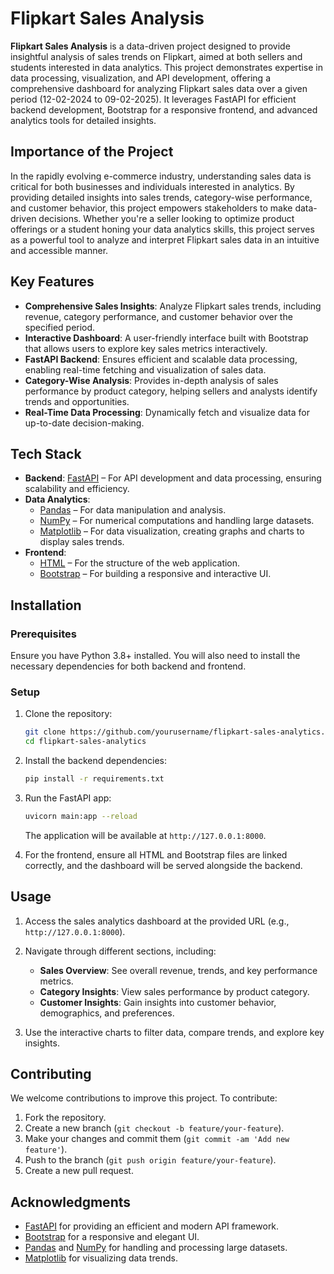 

# Flipkart Sales Analysis

**Flipkart Sales Analysis** is a data-driven project designed to provide insightful analysis of sales trends on Flipkart, aimed at both sellers and students interested in data analytics. This project demonstrates expertise in data processing, visualization, and API development, offering a comprehensive dashboard for analyzing Flipkart sales data over a given period (12-02-2024 to 09-02-2025). It leverages FastAPI for efficient backend development, Bootstrap for a responsive frontend, and advanced analytics tools for detailed insights.

## Importance of the Project

In the rapidly evolving e-commerce industry, understanding sales data is critical for both businesses and individuals interested in analytics. By providing detailed insights into sales trends, category-wise performance, and customer behavior, this project empowers stakeholders to make data-driven decisions. Whether you're a seller looking to optimize product offerings or a student honing your data analytics skills, this project serves as a powerful tool to analyze and interpret Flipkart sales data in an intuitive and accessible manner.

## Key Features

- **Comprehensive Sales Insights**: Analyze Flipkart sales trends, including revenue, category performance, and customer behavior over the specified period.
- **Interactive Dashboard**: A user-friendly interface built with Bootstrap that allows users to explore key sales metrics interactively.
- **FastAPI Backend**: Ensures efficient and scalable data processing, enabling real-time fetching and visualization of sales data.
- **Category-Wise Analysis**: Provides in-depth analysis of sales performance by product category, helping sellers and analysts identify trends and opportunities.
- **Real-Time Data Processing**: Dynamically fetch and visualize data for up-to-date decision-making.

## Tech Stack

- **Backend**: [FastAPI](https://fastapi.tiangolo.com/) – For API development and data processing, ensuring scalability and efficiency.
- **Data Analytics**: 
  - [Pandas](https://pandas.pydata.org/) – For data manipulation and analysis.
  - [NumPy](https://numpy.org/) – For numerical computations and handling large datasets.
  - [Matplotlib](https://matplotlib.org/) – For data visualization, creating graphs and charts to display sales trends.
- **Frontend**: 
  - [HTML](https://html.spec.whatwg.org/multipage/) – For the structure of the web application.
  - [Bootstrap](https://getbootstrap.com/) – For building a responsive and interactive UI.
  
## Installation

### Prerequisites
Ensure you have Python 3.8+ installed. You will also need to install the necessary dependencies for both backend and frontend.

### Setup

1. Clone the repository:
   ```bash
   git clone https://github.com/yourusername/flipkart-sales-analytics.git
   cd flipkart-sales-analytics
   ```

2. Install the backend dependencies:
   ```bash
   pip install -r requirements.txt
   ```

3. Run the FastAPI app:
   ```bash
   uvicorn main:app --reload
   ```

   The application will be available at `http://127.0.0.1:8000`.

4. For the frontend, ensure all HTML and Bootstrap files are linked correctly, and the dashboard will be served alongside the backend.

## Usage

1. Access the sales analytics dashboard at the provided URL (e.g., `http://127.0.0.1:8000`).
2. Navigate through different sections, including:
   - **Sales Overview**: See overall revenue, trends, and key performance metrics.
   - **Category Insights**: View sales performance by product category.
   - **Customer Insights**: Gain insights into customer behavior, demographics, and preferences.
   
3. Use the interactive charts to filter data, compare trends, and explore key insights.

## Contributing

We welcome contributions to improve this project. To contribute:

1. Fork the repository.
2. Create a new branch (`git checkout -b feature/your-feature`).
3. Make your changes and commit them (`git commit -am 'Add new feature'`).
4. Push to the branch (`git push origin feature/your-feature`).
5. Create a new pull request.



## Acknowledgments

- [FastAPI](https://fastapi.tiangolo.com/) for providing an efficient and modern API framework.
- [Bootstrap](https://getbootstrap.com/) for a responsive and elegant UI.
- [Pandas](https://pandas.pydata.org/) and [NumPy](https://numpy.org/) for handling and processing large datasets.
- [Matplotlib](https://matplotlib.org/) for visualizing data trends.

